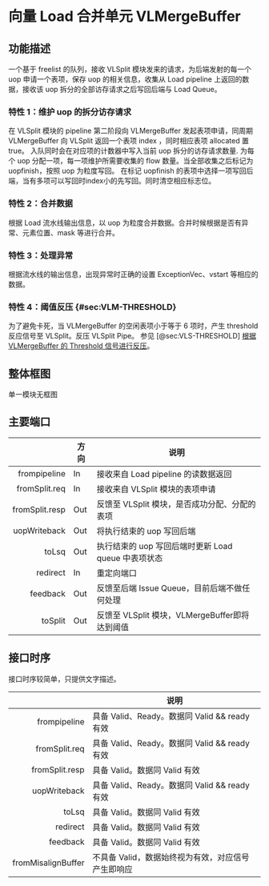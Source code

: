 # 向量 Load 合并单元 VLMergeBuffer

## 功能描述

一个基于 freelist 的队列，接收 VLSplit 模块发来的请求，为后端发射的每一个 uop 申请一个表项，保存 uop 的相关信息，收集从 Load
pipeline 上返回的数据，接收该 uop 拆分的全部访存请求之后写回后端与 Load Queue。

### 特性 1：维护 uop 的拆分访存请求

在 VLSplit 模块的 pipeline 第二阶段向 VLMergeBuffer 发起表项申请，同周期 VLMergeBuffer 向 VLSplit
返回一个表项 index ，同时相应表项 allocated 置 true。 入队同时会在对应项的计数器中写入当前 uop 拆分的访存请求数量. 为每个 uop
分配一项，每一项维护所需要收集的 flow 数量。当全部收集之后标记为 uopfinish，按照 uop 为粒度写回。 在标记 uopfinish
的表项中选择一项写回后端，当有多项可以写回时index小的先写回。同时清空相应标志位。

### 特性 2：合并数据

根据 Load 流水线输出信息，以 uop 为粒度合并数据。合并时候根据是否有异常、元素位置、mask 等进行合并。

### 特性 3：处理异常

根据流水线的输出信息，出现异常时正确的设置 ExceptionVec、vstart 等相应的数据。

### 特性 4：阈值反压 {#sec:VLM-THRESHOLD}

为了避免卡死，当 VLMergeBuffer 的空闲表项小于等于 6 项时，产生 threshold 反应信号至 VLSplit。反压 VLSplit
Pipe。 参见 [@sec:VLS-THRESHOLD] [根据 VLMergeBuffer 的 Threshold 信号进行反压](VLSplit.md)。

## 整体框图

单一模块无框图

## 主要端口

|                | 方向  | 说明                                 |
| -------------: | --- | ---------------------------------- |
|   frompipeline | In  | 接收来自 Load pipeline 的读数据返回          |
|  fromSplit.req | In  | 接收来自 VLSplit 模块的表项申请               |
| fromSplit.resp | Out | 反馈至 VLSplit 模块，是否成功分配、分配的表项        |
|   uopWriteback | Out | 将执行结束的 uop 写回后端                    |
|          toLsq | Out | 执行结束的 uop 写回后端时更新 Load queue 中表项状态 |
|       redirect | In  | 重定向端口                              |
|       feedback | Out | 反馈至后端 Issue Queue，目前后端不做任何处理       |
|        toSplit | Out | 反馈至 VLSplit 模块，VLMergeBuffer即将达到阈值 |

## 接口时序

接口时序较简单，只提供文字描述。

|                    | 说明                                   |
| -----------------: | ------------------------------------ |
|       frompipeline | 具备 Valid、Ready。数据同 Valid && ready 有效 |
|      fromSplit.req | 具备 Valid、Ready。数据同 Valid && ready 有效 |
|     fromSplit.resp | 具备 Valid。数据同 Valid 有效                |
|       uopWriteback | 具备 Valid、Ready。数据同 Valid && ready 有效 |
|              toLsq | 具备 Valid。数据同 Valid 有效                |
|           redirect | 具备 Valid。数据同 Valid 有效                |
|           feedback | 具备 Valid。数据同 Valid 有效                |
| fromMisalignBuffer | 不具备 Valid，数据始终视为有效，对应信号产生即响应         |


